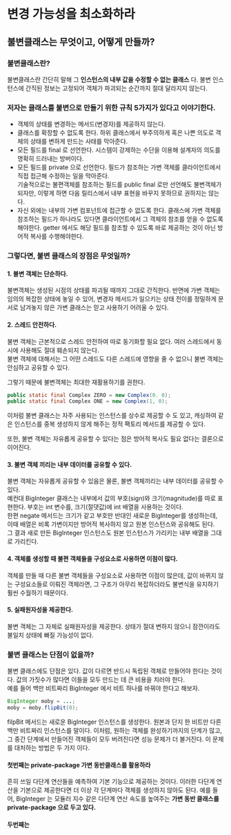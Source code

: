 # 변경 가능성을 최소화하라

## 불변클래스는 무엇이고, 어떻게 만들까?

### 불변클래스란?

불변클래스란 간단히 말해 그 **인스턴스의 내부 값을 수정할 수 없는 클래스** 다. 불변 인스턴스에 간직된 정보는 고정되어 객체가 파괴되는 순간까지 절대 달라지지 않는다.

### 저자는 클래스를 불변으로 만들기 위한 규칙 5가지가 있다고 이야기한다.

- 객체의 상태를 변경하는 메서드(변경자)를 제공하지 않는다.
- 클래스를 확장할 수 없도록 한다. 하위 클래스에서 부주의하게 혹은 나쁜 의도로 객체의 상태를 변하게 만드는 사태를 막아준다.
- 모든 필드를 final 로 선언한다. 시스템이 강제하는 수단을 이용해 설계자의 의도를 명확히 드러내는 방버이다.
- 모든 필드를 private 으로 선언한다. 필드가 참조하는 가변 객체를 클라이언트에서 직접 접근해 수정하는 일을 막아준다. <br/> 기술적으로는 불편객체를 참조하는 필드를 public final 로만 선언해도 불변객체가 되자만, 이렇게 하면 다음 릴리스에서 내부 표현을 바꾸지 못하므로 권하지는 않는다.
- 자신 외에는 내부의 가변 컴포넌트에 접근할 수 없도록 한다. 클래스에 가변 객체를 참조하는 필드가 하나라도 있다면 클라이언트에서 그 객체의 참조를 얻을 수 없도록 해야한다. getter 에서도 해당 필드를 참조할 수 있도록 바로 제공하는 것이 아닌 방어적 복사를 수행해야한다.

### 그렇다면, 불변 클래스의 장점은 무엇일까?

#### 1. 불변 객체는 단순하다.

불변객체는 생성된 시점의 상태를 파괴될 때까지 그대로 간직한다. 반면에 가변 객체는 임의의 복잡한 상태에 놓일 수 있어, 변경자 메서드가 일으키는 상태 전이를 정밀하게 문서로 남겨놓지 않은 가변 클래스는 믿고 사용하기 어려울 수 있다.

#### 2. 스레드 안전하다.

불변 객체는 근본적으로 스레드 안전하여 따로 동기화할 필요 없다. 여러 스레드에서 동시에 사용해도 절대 훼손되지 않는다. <br/>
불변 객체에 대해서는 그 어떤 스레드도 다른 스레드에 영향을 줄 수 없으니 불변 객체는 안심하고 공유할 수 있다.

그렇기 때문에 불변객체는 최대한 재활용하기를 권한다.
```java
public static final Complex ZERO = new Complex(0. 0);
public static final Complex ONE = new Complex(1, 0);
```
이처럼 불변 클래스는 자주 사용되는 인스턴스를 상수로 제공할 수 도 있고, 캐싱하여 같은 인스턴스를 중복 생성하지 않게 해주는 정적 팩토리 메서드를 제공할 수 있다.

또한, 불변 객체는 자유롭게 공유할 수 있다는 점은 방어적 복사도 필요 없다는 결론으로 이어진다.

#### 3. 불변 객체 끼리는 내부 데이터를 공유할 수 있다.

불변 객체는 자유롭게 공유할 수 있음은 물론, 불변 객체끼리는 내부 데이터를 공유할 수 있다. <br/>
예컨대 BigInteger 클래스는 내부에서 값의 부호(sign)와 크기(magnitude)를 따로 표현한다. 부호는 int 변수를, 크기(절댓값)에 int 배열을 사용하는 것이다. <br/>
한편 negate 메서드는 크기가 같고 부호만 반대인 새로운 BigInteger를 생성하는데, 이때 배열은 비록 가변이지만 방어적 복사하지 않고 원본 인스턴스와 공유해도 된다. <br/>
그 결과 새로 만든 BigInteger 인스턴스도 원본 인스턴스가 가리키는 내부 배열을 그대로 가리킨다.

#### 4. 객체를 생성할 때 불편 객체들을 구성요소로 사용하면 이점이 많다.

객체를 만들 때 다른 불변 객체들을 구성요소로 사용하면 이점이 많은데, 값이 바뀌지 않는 구성요소들로 이뤄진 객체라면, 그 구조가 아무리 복잡하더라도 불변식을 유지하기 훨씬 수월하기 때문이다.

#### 5. 실패원자성을 제공한다.

불변 객체는 그 자체로 실패원자성을 제공한다. 상태가 절대 변하지 않으니 잠깐이라도 불일치 상태에 빠질 가능성이 없다.

### 불변 클래스는 단점이 없을까?

불변 클래스에도 단점은 있다. 값이 다르면 반드시 독립된 객체로 만들어야 한다는 것이다. 값의 가짓수가 많다면 이들을 모두 만드는 데 큰 비용을 치러야 한다. <br/>
예를 들어 백만 비트짜리 BigInteger 에서 비트 하나를 바꿔야 한다고 해보자.

```java
BigInteger moby = ...;
moby = moby.flipBit(0);
```
filpBit 메서드는 새로운 BigInteger 인스턴스를 생성한다. 원본과 단지 한 비트만 다른 백만 비트짜리 인스턴스를 말이다.
이처럼, 원하는 객체를 완성하기까지의 단계가 많고, 그 중간 단계에서 만들어진 객체들이 모두 버려진다면 성능 문제가 더 불거진다. 이 문제를 대처하는 방법은 두 가지 이다.

#### 첫번째는 private-package 가변 동반클래스를 활용하라

흔히 쓰일 다단계 연산들을 예측하여 기본 기능으로 제공하는 것이다. 이러한 다단계 연산을 기본으로 제공한다면 더 이상 각 단계마다 객체를 생성하지 않아도 된다. 예를 들어, BigInteger 는 모듈러 지수 같은 다단계 연산 속도를 높여주는 **가변 동반 클래스를
private-package 으로 두고 있다.** 

#### 두번째는 
